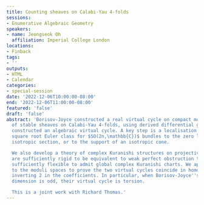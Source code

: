```yaml
---
title: Counting sheaves on Calabi-Yau 4-folds
sessions:
- Enumerative Algebraic Geometry
speakers:
- name: Jeongseok Oh
  affiliation: Imperial College London
locations:
- Finback
tags:
- ''
outputs:
- HTML
- Calendar
categories:
- special-session
date: '2022-12-06T10:00:00-08:00'
end: '2022-12-06T11:00:00-08:00'
featured: 'false'
draft: 'false'
abstract: 'Borisov-Joyce constructed a real virtual cycle on compact moduli spaces
  of stable sheaves on Calabi-Yau 4-folds, using derived differential geometry. We
  constructed an algebraic virtual cycle. A key step is a localisation of Edidin-Graham''s
  square root Euler class for $SO(2n,\mathbb{C})$ bundles to the zero locus of an
  isotropic section, or to the support of an isotropic cone.

  We also develop a theory of complex Kuranishi structures on projective schemes which
  are sufficiently rigid to be equivalent to weak perfect obstruction theories, but
  sufficiently flexible to admit global complex Kuranishi charts. We apply the theory
  to the moduli spaces to prove the two virtual cycles coincide in homology after
  inverting 2 in the coefficients. In particular, when Borisov-Joyce''s real virtual
  dimension is odd, their virtual cycle is torsion.

  This is a joint work with Richard Thomas.'
---
```

